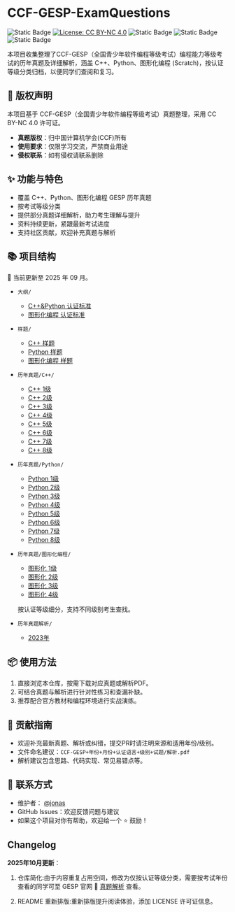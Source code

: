 # CCF-GESP-ExamQuestions

![Static Badge](https://img.shields.io/badge/PDF-GESP%E5%8E%86%E5%B9%B4%E7%9C%9F%E9%A2%98%E5%8F%8A%E8%A7%A3%E6%9E%90-red) [![License: CC BY-NC 4.0](https://img.shields.io/badge/License-CC_BY--NC_4.0-lightgrey.svg)](LICENSE)
![Static Badge](https://img.shields.io/badge/GESP-C%2B%2B-blue) ![Static Badge](https://img.shields.io/badge/GESP-Python-yellow) ![Static Badge](https://img.shields.io/badge/GESP-%E5%9B%BE%E5%BD%A2%E5%8C%96-855cd6)

本项目收集整理了CCF-GESP（全国青少年软件编程等级考试）编程能力等级考试的历年真题及详细解析，涵盖 C++、Python、图形化编程 (Scratch)，按认证等级分类归档，以便同学们查阅和复习。

## 📃 版权声明

本项目基于 CCF-GESP（全国青少年软件编程等级考试）真题整理，采用 CC BY-NC 4.0 许可证。

- **真题版权**：归中国计算机学会(CCF)所有
- **使用要求**：仅限学习交流，严禁商业用途
- **侵权联系**：如有侵权请联系删除

## ✨ 功能与特色

- 覆盖 C++、Python、图形化编程 GESP 历年真题
- 按考试等级分类
- 提供部分真题详细解析，助力考生理解与提升
- 资料持续更新，紧跟最新考试进度
- 支持社区贡献，欢迎补充真题与解析

## 📚 项目结构

:date: 当前更新至 2025 年 09 月。

- `大纲/`
  - [C++&Python 认证标准](/01-认证大纲/C%2B%2B%26Python%20认证标准.pdf)
  - [图形化编程  认证标准](/01-认证大纲/图形化编程%20认证标准.pdf)

- `样题/`
  - [C++ 样题](/02-样题/C%2B%2B)
  - [Python 样题](/02-样题/Python)
  - [图形化编程 样题](/02-样题/Scratch)

- `历年真题/C++/`  
  - [C++ 1级](/03-%E5%8E%86%E5%B9%B4%E7%9C%9F%E9%A2%98%E3%80%90%E9%A2%98%E5%BA%93%E3%80%91/C%2B%2B/1%E7%BA%A7)
  - [C++ 2级](/03-%E5%8E%86%E5%B9%B4%E7%9C%9F%E9%A2%98%E3%80%90%E9%A2%98%E5%BA%93%E3%80%91/C%2B%2B/2%E7%BA%A7)
  - [C++ 3级](/03-%E5%8E%86%E5%B9%B4%E7%9C%9F%E9%A2%98%E3%80%90%E9%A2%98%E5%BA%93%E3%80%91/C%2B%2B/3%E7%BA%A7)
  - [C++ 4级](/03-%E5%8E%86%E5%B9%B4%E7%9C%9F%E9%A2%98%E3%80%90%E9%A2%98%E5%BA%93%E3%80%91/C%2B%2B/4%E7%BA%A7)
  - [C++ 5级](/03-%E5%8E%86%E5%B9%B4%E7%9C%9F%E9%A2%98%E3%80%90%E9%A2%98%E5%BA%93%E3%80%91/C%2B%2B/5%E7%BA%A7)
  - [C++ 6级](/03-%E5%8E%86%E5%B9%B4%E7%9C%9F%E9%A2%98%E3%80%90%E9%A2%98%E5%BA%93%E3%80%91/C%2B%2B/6%E7%BA%A7)
  - [C++ 7级](/03-%E5%8E%86%E5%B9%B4%E7%9C%9F%E9%A2%98%E3%80%90%E9%A2%98%E5%BA%93%E3%80%91/C%2B%2B/7%E7%BA%A7)
  - [C++ 8级](/03-%E5%8E%86%E5%B9%B4%E7%9C%9F%E9%A2%98%E3%80%90%E9%A2%98%E5%BA%93%E3%80%91/C%2B%2B/8%E7%BA%A7)

- `历年真题/Python/`  
  - [Python 1级](/03-%E5%8E%86%E5%B9%B4%E7%9C%9F%E9%A2%98%E3%80%90%E9%A2%98%E5%BA%93%E3%80%91/Python/1%E7%BA%A7)
  - [Python 2级](/03-%E5%8E%86%E5%B9%B4%E7%9C%9F%E9%A2%98%E3%80%90%E9%A2%98%E5%BA%93%E3%80%91/Python/2%E7%BA%A7)
  - [Python 3级](/03-%E5%8E%86%E5%B9%B4%E7%9C%9F%E9%A2%98%E3%80%90%E9%A2%98%E5%BA%93%E3%80%91/Python/3%E7%BA%A7)
  - [Python 4级](/03-%E5%8E%86%E5%B9%B4%E7%9C%9F%E9%A2%98%E3%80%90%E9%A2%98%E5%BA%93%E3%80%91/Python/4%E7%BA%A7)
  - [Python 5级](/03-%E5%8E%86%E5%B9%B4%E7%9C%9F%E9%A2%98%E3%80%90%E9%A2%98%E5%BA%93%E3%80%91/Python/5%E7%BA%A7)
  - [Python 6级](/03-%E5%8E%86%E5%B9%B4%E7%9C%9F%E9%A2%98%E3%80%90%E9%A2%98%E5%BA%93%E3%80%91/Python/6%E7%BA%A7)
  - [Python 7级](/03-%E5%8E%86%E5%B9%B4%E7%9C%9F%E9%A2%98%E3%80%90%E9%A2%98%E5%BA%93%E3%80%91/Python/7%E7%BA%A7)
  - [Python 8级](/03-%E5%8E%86%E5%B9%B4%E7%9C%9F%E9%A2%98%E3%80%90%E9%A2%98%E5%BA%93%E3%80%91/Python/8%E7%BA%A7)

- `历年真题/图形化编程/`  
  - [图形化 1级](/03-%E5%8E%86%E5%B9%B4%E7%9C%9F%E9%A2%98%E3%80%90%E9%A2%98%E5%BA%93%E3%80%91/%E5%9B%BE%E5%BD%A2%E5%8C%96/1%E7%BA%A7)
  - [图形化 2级](/03-%E5%8E%86%E5%B9%B4%E7%9C%9F%E9%A2%98%E3%80%90%E9%A2%98%E5%BA%93%E3%80%91/%E5%9B%BE%E5%BD%A2%E5%8C%96/2%E7%BA%A7)
  - [图形化 3级](/03-%E5%8E%86%E5%B9%B4%E7%9C%9F%E9%A2%98%E3%80%90%E9%A2%98%E5%BA%93%E3%80%91/%E5%9B%BE%E5%BD%A2%E5%8C%96/3%E7%BA%A7)
  - [图形化 4级](/03-%E5%8E%86%E5%B9%B4%E7%9C%9F%E9%A2%98%E3%80%90%E9%A2%98%E5%BA%93%E3%80%91/%E5%9B%BE%E5%BD%A2%E5%8C%96/4%E7%BA%A7)

  按认证等级细分，支持不同级别考生查找。

- `历年真题解析/`  
  - [2023年](/04-历年真题【解析】/2023年)

## 📦 使用方法

1. 直接浏览本仓库，按需下载对应真题或解析PDF。
2. 可结合真题与解析进行针对性练习和查漏补缺。
3. 推荐配合官方教材和编程环境进行实战演练。

## 🤝 贡献指南

- 欢迎补充最新真题、解析或纠错，提交PR时请注明来源和适用年份/级别。
- 文件命名建议：`CCF-GESP+年份+月份+认证语言+级别+试题/解析.pdf`
- 解析建议包含思路、代码实现、常见易错点等。

## 👤 联系方式

- 维护者： [@jonas](https://github.com/jonaslgtm)
- GitHub Issues：欢迎反馈问题与建议
- 如果这个项目对你有帮助，欢迎给一个 ⭐️ 鼓励！

## Changelog

**2025年10月更新**：

01. 仓库简化:由于内容重复占用空间，修改为仅按认证等级分类，需要按考试年份查看的同学可至 GESP 官网 :rocket: [真题解析](https://gesp.ccf.org.cn/101/1010/index.html) 查看。

02. README 重新排版:重新排版提升阅读体验，添加 LICENSE 许可证信息。
